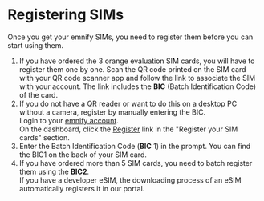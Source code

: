 # Registering SIMs

Once you get your emnify SIMs, you need to register them before you can start using them.

1. If you have ordered the 3 orange evaluation SIM cards, you will have to register them one by one.
Scan the QR code printed on the SIM card with your QR code scanner app and follow the link to associate the SIM with your account.
The link includes the **BIC** (Batch Identification Code) of the card.
1. If you do not have a QR reader or want to do this on a desktop PC without a camera, register by manually entering the BIC.  
Login to your [emnify account](https://portal.emnify.com).  
On the dashboard, click the [Register](https://portal.emnify.com/sim-registration/single) link in the "Register your SIM cards" section.
1. Enter the Batch Identification Code (**BIC** 1) in the prompt. You can find the BIC1 on the back of your SIM card.
1. If you have ordered more than 5 SIM cards, you need to batch register them using the **BIC2**.  
If you have a developer eSIM, the downloading process of an eSIM automatically registers it in our portal.